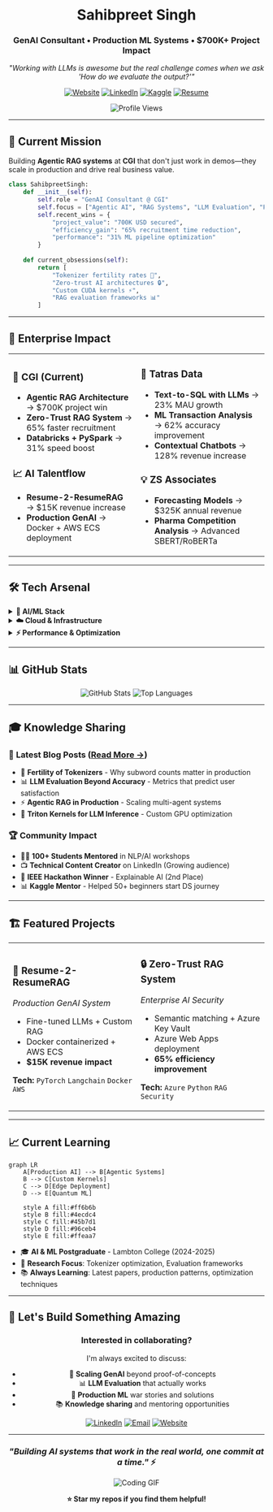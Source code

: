 <div align="center">

# Sahibpreet Singh
### GenAI Consultant • Production ML Systems • $700K+ Project Impact

*"Working with LLMs is awesome but the real challenge comes when we ask 'How do we evaluate the output?'"*

[![Website](https://img.shields.io/badge/🌐_Website-sahibpreetsingh12.github.io-blue?style=for-the-badge)](https://sahibpreetsingh12.github.io)
[![LinkedIn](https://img.shields.io/badge/LinkedIn-0077B5?style=for-the-badge&logo=linkedin&logoColor=white)](https://www.linkedin.com/in/sahibpreetsinghh/)
[![Kaggle](https://img.shields.io/badge/Kaggle-20BEFF?style=for-the-badge&logo=kaggle&logoColor=white)](https://www.kaggle.com/sahib12)
[![Resume](https://img.shields.io/badge/📄_Resume-Download-red?style=for-the-badge)](https://sahibpreetsingh12.github.io/assets/resume/sahibpreet-singh-resume.pdf)

![Profile Views](https://komarev.com/ghpvc/?username=sahibpreetsingh12&color=blueviolet&style=for-the-badge)

</div>

---

## 🚀 **Current Mission**

Building **Agentic RAG systems** at **CGI** that don't just work in demos—they scale in production and drive real business value.

```python
class SahibpreetSingh:
    def __init__(self):
        self.role = "GenAI Consultant @ CGI"
        self.focus = ["Agentic AI", "RAG Systems", "LLM Evaluation", "Production ML"]
        self.recent_wins = {
            "project_value": "700K USD secured",
            "efficiency_gain": "65% recruitment time reduction", 
            "performance": "31% ML pipeline optimization"
        }
    
    def current_obsessions(self):
        return [
            "Tokenizer fertility rates 🔬",
            "Zero-trust AI architectures 🔒", 
            "Custom CUDA kernels ⚡",
            "RAG evaluation frameworks 📊"
        ]
```

---

## 💼 **Enterprise Impact**

<table>
<tr>
<td width="50%">

### 🎯 **CGI (Current)**
- **Agentic RAG Architecture** → $700K project win
- **Zero-Trust RAG System** → 65% faster recruitment  
- **Databricks + PySpark** → 31% speed boost

### 📈 **AI Talentflow** 
- **Resume-2-ResumeRAG** → $15K revenue increase
- **Production GenAI** → Docker + AWS ECS deployment

</td>
<td width="50%">

### 🔬 **Tatras Data**
- **Text-to-SQL with LLMs** → 23% MAU growth
- **ML Transaction Analysis** → 62% accuracy improvement
- **Contextual Chatbots** → 128% revenue increase

### 💡 **ZS Associates**
- **Forecasting Models** → $325K annual revenue
- **Pharma Competition Analysis** → Advanced SBERT/RoBERTa

</td>
</tr>
</table>

---

## 🛠️ **Tech Arsenal**

<details>
<summary><strong>🧠 AI/ML Stack</strong></summary>

```python
frameworks = {
    "llm": ["Langchain", "LlamaIndex", "Transformers", "PyTorch"],
    "agentic": ["CrewAI", "Langgraph", "Autogen", "SmolAgents"],
    "classic_ml": ["Scikit-Learn", "Keras", "XGBoost"],
    "evaluation": ["Custom metrics", "RAGAS", "TruLens"]
}
```
</details>

<details>
<summary><strong>☁️ Cloud & Infrastructure</strong></summary>

```yaml
Azure: [Promptflow, Blob Storage, Key Vault, AI Search, ML Studio]
AWS: [ECS, Lambda, SageMaker, S3]
Data: [Databricks, PySpark, CosmosDB, Neo4j, MongoDB] 
DevOps: [Docker, Terraform, GitHub Actions, Azure DevOps]
```
</details>

<details>
<summary><strong>⚡ Performance & Optimization</strong></summary>

```cpp
// Custom CUDA kernels for LLM inference
__global__ void optimized_attention_kernel() {
    // Triton-powered implementations
    // KV-cache optimization
    // Quantization strategies
}
```
</details>

---

## 📊 **GitHub Stats**

<div align="center">

![GitHub Stats](https://github-readme-stats.vercel.app/api?username=sahibpreetsingh12&show_icons=true&theme=radical&hide_border=true)
![Top Languages](https://github-readme-stats.vercel.app/api/top-langs/?username=sahibpreetsingh12&layout=compact&theme=radical&hide_border=true)

</div>

---

## 🎓 **Knowledge Sharing**

### 📝 **Latest Blog Posts** ([Read More →](https://sahibpreetsingh12.github.io))
- 🔬 **Fertility of Tokenizers** - Why subword counts matter in production
- 📊 **LLM Evaluation Beyond Accuracy** - Metrics that predict user satisfaction  
- ⚡ **Agentic RAG in Production** - Scaling multi-agent systems
- 🚀 **Triton Kernels for LLM Inference** - Custom GPU optimization

### 🏆 **Community Impact**
- 👨‍🏫 **100+ Students Mentored** in NLP/AI workshops
- 📺 **Technical Content Creator** on LinkedIn (Growing audience)
- 🥈 **IEEE Hackathon Winner** - Explainable AI (2nd Place)
- 📊 **Kaggle Mentor** - Helped 50+ beginners start DS journey

---

## 🏗️ **Featured Projects**

<table>
<tr>
<td width="50%">

### 🤖 **Resume-2-ResumeRAG**
*Production GenAI System*
- Fine-tuned LLMs + Custom RAG
- Docker containerized + AWS ECS
- **$15K revenue impact**

**Tech:** `PyTorch` `Langchain` `Docker` `AWS`

</td>
<td width="50%">

### 🔒 **Zero-Trust RAG System** 
*Enterprise AI Security*
- Semantic matching + Azure Key Vault
- Azure Web Apps deployment
- **65% efficiency improvement**

**Tech:** `Azure` `Python` `RAG` `Security`

</td>
</tr>
</table>

---

## 📈 **Current Learning**

```mermaid
graph LR
    A[Production AI] --> B[Agentic Systems]
    B --> C[Custom Kernels] 
    C --> D[Edge Deployment]
    D --> E[Quantum ML]
    
    style A fill:#ff6b6b
    style B fill:#4ecdc4  
    style C fill:#45b7d1
    style D fill:#96ceb4
    style E fill:#ffeaa7
```

- 🎓 **AI & ML Postgraduate** - Lambton College (2024-2025)
- 🔬 **Research Focus**: Tokenizer optimization, Evaluation frameworks
- 📚 **Always Learning**: Latest papers, production patterns, optimization techniques

---

## 💬 **Let's Build Something Amazing**

<div align="center">

### **Interested in collaborating?**

I'm always excited to discuss:
- 🚀 **Scaling GenAI** beyond proof-of-concepts
- 📊 **LLM Evaluation** that actually works  
- 🔧 **Production ML** war stories and solutions
- 📚 **Knowledge sharing** and mentoring opportunities

[![LinkedIn](https://img.shields.io/badge/-Let's_Connect-0077B5?style=for-the-badge&logo=linkedin&logoColor=white)](https://www.linkedin.com/in/sahibpreetsinghh/)
[![Email](https://img.shields.io/badge/-Email_Me-D14836?style=for-the-badge&logo=gmail&logoColor=white)](mailto:ss9334931@gmail.com)
[![Website](https://img.shields.io/badge/-Visit_Website-4285F4?style=for-the-badge&logo=google-chrome&logoColor=white)](https://sahibpreetsingh12.github.io)

</div>

---

<div align="center">

### *"Building AI systems that work in the real world, one commit at a time."* ⚡

![Coding GIF](https://media.giphy.com/media/qgQUggAC3Pfv687qPC/giphy.gif)

**⭐ Star my repos if you find them helpful!**

</div>
